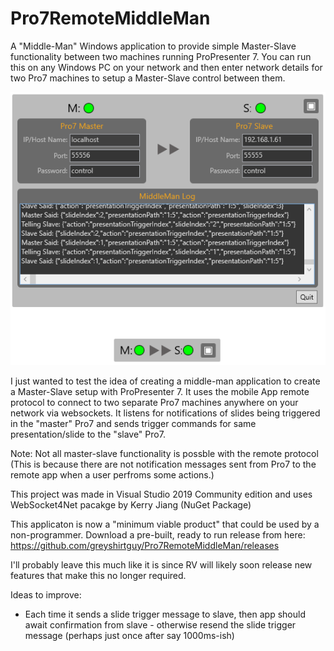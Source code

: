 # Pro7RemoteMiddleMan
A "Middle-Man" Windows application to provide simple Master-Slave functionality between two machines running ProPresenter 7.
You can run this on any Windows PC on your network and then enter network details for two Pro7 machines to setup a Master-Slave control between them.  

![Screenshot](Screenshot.png)

I just wanted to test the idea of creating a middle-man application to create a Master-Slave setup with ProPresenter 7.
It uses the mobile App remote protocol to connect to two separate Pro7 machines anywhere on your network via websockets.
It listens for notifications of slides being triggered in the "master" Pro7 and sends trigger commands for same presentation/slide to the "slave" Pro7.

Note: Not all master-slave functionality is possble with the remote protocol (This is because there are not notification messages sent from Pro7 to the remote app when a user perfroms some actions.)

This project was made in Visual Studio 2019 Community edition and uses WebSocket4Net pacakge by Kerry Jiang (NuGet Package)

This applicaton is now a "minimum viable product" that could be used by a non-programmer. Download a pre-built, ready to run release from here: https://github.com/greyshirtguy/Pro7RemoteMiddleMan/releases

I'll probably leave this much like it is since RV will likely soon release new features that make this no longer required.

Ideas to improve:
* Each time it sends a slide trigger message to slave, then app should await confirmation from slave - otherwise resend the slide trigger message (perhaps just once after say 1000ms-ish)
